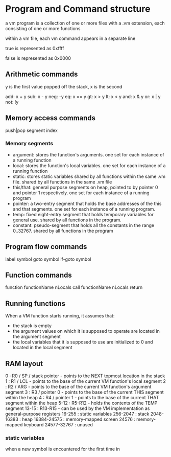 # Program and Command structure

a vm program is a collection of one or more files with a .vm extension, each consisting of one or more functions

within a vm file, each vm command appears in a separate line

true is represented as 0xffff

false is represented as 0x0000

## Arithmetic commands

y is the first value popped off the stack, x is the second

add: x + y
sub: x - y
neg: -y
eq: x == y
gt: x > y
lt: x < y
and: x & y
or: x | y
not: !y

## Memory access commands

push|pop segment index

### Memory segments

- argument: stores the function's arguments. one set for each instance of a running function
- local: stores the function's local variables. one set for each instance of a running function
- static: stores static variables shared by all functions within the same .vm file. shared by all functions in the same .vm file
- this/that: general purpose segments on heap, pointed to by pointer 0 and pointer 1 respectively. one set for each instance of a running program
- pointer: a two-entry segment that holds the base addresses of the this and that segments. one set for each instance of a running program.
- temp: fixed eight-entry segment that holds temporary variables for general use. shared by all functions in the program.
- constant: pseudo-segment that holds all the constants in the range 0..32767. shared by all functions in the program

## Program flow commands

label symbol
goto symbol
if-goto symbol

## Function commands

function functionName nLocals
call functionName nLocals
return

## Running functions

When a VM function starts running, it assumes that:

- the stack is empty
- the argument values on which it is supposed to operate are located in the argument segment
- the local variables that it is supposed to use are initialized to 0 and located in the local segment

## RAM layout

0 : R0 / SP / stack pointer - points to the NEXT topmost location in the stack
1 : R1 / LCL - points to the base of the current VM function's local segment
2 : R2 / ARG - points to the base of the current VM function's argument segment
3 : R3 / pointer 0 - points to the base of the current THIS segment within the heap
4 : R4 / pointer 1 - points to the base of the current THAT segment within the heap
5-12 : R5-R12 - holds the contents of the TEMP segment
13-15 : R13-R15 - can be used by the VM implementation as general-purpose registers
16-255 : static variables
256-2047 : stack
2048-16383 : heap
16384-24575 : memory-mapped screen
24576 : memory-mapped keyboard
24577-32767 : unused

### static variables

when a new symbol is encountered for the first time in
